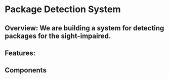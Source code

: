 # Package Detection System

## Overview: We are building a system for detecting packages for the sight-impaired. 

## Features:


## Components


